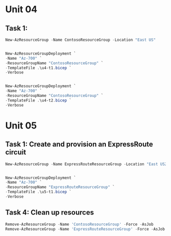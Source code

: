 # Unit 04
## Task 1:
```Powershell
New-AzResourceGroup -Name ContosoResourceGroup -Location "East US"


New-AzResourceGroupDeployment `
-Name "Az-700" `
-ResourceGroupName "ContosoResourceGroup" `
-TemplateFile .\u4-t1.bicep `
-Verbose


New-AzResourceGroupDeployment `
-Name "Az-700" `
-ResourceGroupName "ContosoResourceGroup" `
-TemplateFile .\u4-t2.bicep `
-Verbose
```


# Unit 05
## Task 1: Create and provision an ExpressRoute circuit
```Powershell
New-AzResourceGroup -Name ExpressRouteResourceGroup -Location "East US2"


New-AzResourceGroupDeployment `
-Name "Az-700" `
-ResourceGroupName "ExpressRouteResourceGroup" `
-TemplateFile .\u5-t1.bicep `
-Verbose
```

## Task 4: Clean up resources
```Powershell
Remove-AzResourceGroup -Name 'ContosoResourceGroup' -Force -AsJob
Remove-AzResourceGroup -Name 'ExpressRouteResourceGroup' -Force -AsJob
```